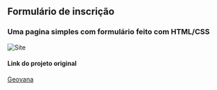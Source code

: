 ##  Formulário de inscrição
### Uma pagina simples com formulário feito com HTML/CSS
![Site](banner.png)
#### Link do projeto original  
[Geovana](https://github.com/giovannamoeller/)

